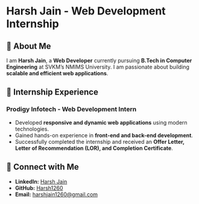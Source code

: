 # Harsh Jain - Web Development Internship  

## 🚀 About Me  
I am **Harsh Jain**, a **Web Developer** currently pursuing **B.Tech in Computer Engineering** at SVKM’s NMIMS University. I am passionate about building **scalable and efficient web applications**.  

## 🎯 Internship Experience  
### **Prodigy Infotech - Web Development Intern**  
- Developed **responsive and dynamic web applications** using modern technologies.  
- Gained hands-on experience in **front-end and back-end development**.  
- Successfully completed the internship and received an **Offer Letter, Letter of Recommendation (LOR), and Completion Certificate**.  

## 🔗 Connect with Me  
- **LinkedIn:** [Harsh Jain](https://www.linkedin.com/in/harsh-jain-b071b424a/)  
- **GitHub:** [Harsh1260](https://github.com/Harsh1260)  
- **Email:** harshjain1260@gmail.com  
